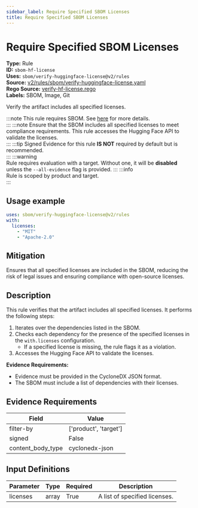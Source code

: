 ```yaml
---
sidebar_label: Require Specified SBOM Licenses
title: Require Specified SBOM Licenses
---  
```

# Require Specified SBOM Licenses  
**Type:** Rule  
**ID:** `sbom-hf-license`  
**Uses:** `sbom/verify-huggingface-license@v2/rules`  
**Source:** [v2/rules/sbom/verify-huggingface-license.yaml](https://github.com/scribe-public/sample-policies/blob/main/v2/rules/sbom/verify-huggingface-license.yaml)  
**Rego Source:** [verify-hf-license.rego](https://github.com/scribe-public/sample-policies/blob/main/v2/rules/sbom/verify-hf-license.rego)  
**Labels:** SBOM, Image, Git  

Verify the artifact includes all specified licenses.

:::note 
This rule requires SBOM. See [here](https://scribe-security.netlify.app/docs/valint/sbom) for more details.  
::: 
:::note 
Ensure that the SBOM includes all specified licenses to meet compliance requirements. This rule accesses the Hugging Face API to validate the licenses.  
::: 
:::tip 
Signed Evidence for this rule **IS NOT** required by default but is recommended.  
::: 
:::warning  
Rule requires evaluation with a target. Without one, it will be **disabled** unless the `--all-evidence` flag is provided.
::: 
:::info  
Rule is scoped by product and target.  
:::  

## Usage example

```yaml
uses: sbom/verify-huggingface-license@v2/rules
with:
  licenses:
    - "MIT"
    - "Apache-2.0"
```

## Mitigation  
Ensures that all specified licenses are included in the SBOM, reducing the risk of legal issues and ensuring compliance with open-source licenses.



## Description  
This rule verifies that the artifact includes all specified licenses.
It performs the following steps:

1. Iterates over the dependencies listed in the SBOM.
2. Checks each dependency for the presence of the specified licenses in the `with.licenses` configuration.
   - If a specified license is missing, the rule flags it as a violation.
3. Accesses the Hugging Face API to validate the licenses.

**Evidence Requirements:**
- Evidence must be provided in the CycloneDX JSON format.
- The SBOM must include a list of dependencies with their licenses.


## Evidence Requirements  
| Field | Value |
|-------|-------|
| filter-by | ['product', 'target'] |
| signed | False |
| content_body_type | cyclonedx-json |

## Input Definitions  
| Parameter | Type | Required | Description |
|-----------|------|----------|-------------|
| licenses | array | True | A list of specified licenses. |


